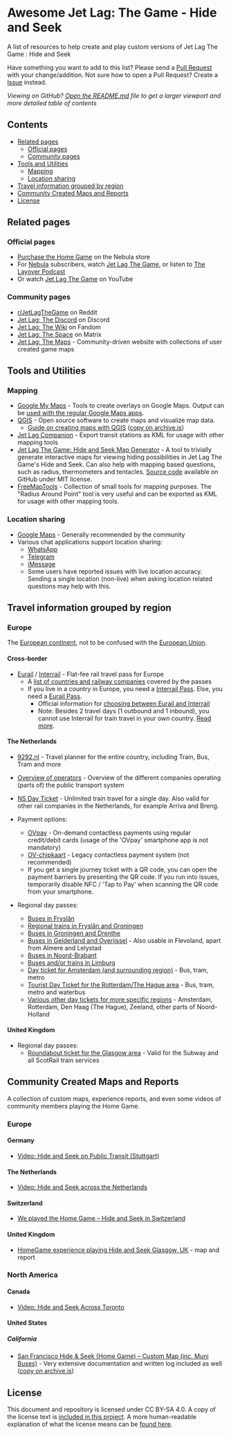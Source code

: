 # Awesome Jet Lag: The Game - Hide and Seek

A list of resources to help create and play custom versions of Jet Lag The Game : Hide and Seek

Have something you want to add to this list? Please send a [Pull Request](https://github.com/jltg-community/awesome-jetlag-hide-and-seek/pulls) with your change/addition. Not sure how to open a Pull Request? Create a [Issue](https://github.com/jltg-community/awesome-jetlag-hide-and-seek/issues) instead.


_Viewing on GitHub? [Open the README.md](https://github.com/jltg-community/awesome-jetlag-hide-and-seek/blob/main/README.md) file to get a larger viewport and more detailed table of contents_


## Contents

 - [Related pages](#related-pages)
    - [Official pages](#official-pages)
    - [Community pages](#community-pages)
 - [Tools and Utilities](#tools-and-utilities)
    - [Mapping](#mapping)
    - [Location sharing](#location-sharing)
 - [Travel information grouped by region](#travel-information-grouped-by-region)
 - [Community Created Maps and Reports](#community-created-maps-and-reports)
 - [License](#license)


## Related pages

### Official pages

 - [Purchase the Home Game](https://store.nebula.tv/products/hideandseek) on the Nebula store
 - For [Nebula](https://nebula.tv) subscribers, watch [Jet Lag The Game](https://nebula.tv/jetlag), or listen to [The Layover Podcast](https://nebula.tv/layover)
 - Or watch [Jet Lag The Game](https://www.youtube.com/@jetlagthegame) on YouTube


### Community pages

 - [r/JetLagTheGame](https://www.reddit.com/r/JetLagTheGame/) on Reddit
 - [Jet Lag: The Discord](https://discord.gg/jetlag) on Discord
 - [Jet Lag: The Wiki](https://jetlag.fandom.com/wiki/Jet_Lag:_The_Wiki) on Fandom
 - [Jet Lag: The Space](https://matrix.to/#/#jetlagthegame:matrix.org) on Matrix
 - [Jet Lag: The Maps](https://maps.jetlag.games/) - Community-driven website with collections of user created game maps


## Tools and Utilities

### Mapping

 - [Google My Maps](https://mymaps.google.com/) - Tools to create overlays on Google Maps. Output can be [used with the regular Google Maps apps](https://support.google.com/maps/answer/3045850?hl=en&co=GENIE.Platform%3DAndroid&oco=0).
 - [QGIS](https://qgis.org/) - Open source software to create maps and visualize map data.
     - [Guide on creating maps with QGIS](https://julweb.dev/blog/create-your-own-jetlag-map-with-qgis) ([copy on archive.is](https://archive.is/B479b))
 - [Jet Lag Companion](https://jetlag.vergenz.info/) - Export transit stations as KML for usage with other mapping tools
 - [Jet Lag The Game: Hide and Seek Map Generator](https://taibeled.github.io/JetLagHideAndSeek/) - A tool to trivially generate interactive maps for viewing hiding possibilities in Jet Lag The Game's Hide and Seek. Can also help with mapping based questions, such as radius, thermometers and tentacles. [Source code](https://github.com/taibeled/JetLagHideAndSeek) available on GitHub under MIT license.
 - [FreeMapTools](https://www.freemaptools.com) - Collection of small tools for mapping purposes. The "Radius Around Point" tool is very useful and can be exported as KML for usage with other mapping tools.


### Location sharing

 - [Google Maps](https://support.google.com/maps/answer/15437054?hl=en&co=GENIE.Platform%3DAndroid) - Generally recommended by the community
 - Various chat applications support location sharing: 
     - [WhatsApp](https://faq.whatsapp.com/480865177351335/?cms_platform=android)
     - [Telegram](https://telegram.org/blog/live-locations)
     - [iMessage](https://support.apple.com/guide/iphone/share-your-location-iph69b192bc2/ios)
     - Some users have reported issues with live location accuracy. Sending a single location (non-live) when asking location related questions may help with this.


## Travel information grouped by region

### Europe

The [European continent](https://en.wikipedia.org/wiki/Europe), not to be confused with the [European Union](https://en.wikipedia.org/wiki/European_Union).

#### Cross-border

- [Eurail](https://www.eurail.com/en) / [Interrail](https://www.interrail.eu/en) - Flat-fee rail travel pass for Europe
    - A [list of countries and railway companies](https://www.interrail.eu/en/plan-your-trip/tips-and-tricks/trains-europe/railway-companies) covered by the passes
    - If you live in a country in Europe, you need a [Interrail Pass](https://www.interrail.eu/en/interrail-passes). Else, you need a [Eurail Pass](https://www.eurail.com/en/eurail-passes).
       - Official information for [choosing between Eurail and Interrail](https://www.eurail.com/en/help/interested-in-eurailing/do-i-need-a-eurail-or-an-interrail-pass)
       - Note: Besides 2 travel days (1 outbound and 1 inbound), you cannot use Interrail for train travel in your own country. [Read more](https://www.interrail.eu/en/interrail-passes/what-is-interrail/travel-your-own-country).


#### The Netherlands

 - [9292.nl](https://9292.nl/en/) - Travel planner for the entire country, including Train, Bus, Tram and more
 - [Overview of operators](https://9292.nl/en/public-transport-operators/) - Overview of the different companies operating (parts of) the public transport system
 - [NS Day Ticket](https://www.ns.nl/en/tickets/day-ticket) - Unlimited train travel for a single day. Also valid for other rail companies in the Netherlands, for example Arriva and Breng.

 - Payment options:
    - [OVpay](https://www.ns.nl/en/travel-information/check-in-check-out/debit-card) - On-demand contactless payments using regular credit/debit cards (usage of the 'OVpay' smartphone app is not mandatory)
    - [OV-chipkaart](https://www.ov-chipkaart.nl/) - Legacy contactless payment system (not recommended)
    - If you get a single journey ticket with a QR code, you can open the payment barriers by presenting the QR code. If you run into issues, temporarily disable NFC / 'Tap to Pay' when scanning the QR code from your smartphone.

 - Regional day passes:
    - [Buses in Fryslân](https://fryslan.qbuzz.nl/dalendagkaarten)
    - [Regional trains in Fryslân and Groningen](https://www.arriva.nl/kaartjes-abonnementen/losse-kaartjes/dagkaartje-kopen/?regio=Frysl%C3%A2n)
    - [Buses in Groningen and Drenthe](https://gd.qbuzz.nl/abonnementen-kaartjes/product-details/UFJPRFVDVF9UWVBFOjExMQ/dal-dagkaart)
    - [Buses in Gelderland and Overijssel](https://www.arriva.nl/kaartjes-abonnementen/losse-kaartjes/dagkaartje-kopen/?regio=Gelderland) - Also usable in Flevoland, apart from Almere and Lelystad
    - [Buses in Noord-Brabant](https://www.arriva.nl/kaartjes-abonnementen/losse-kaartjes/dagkaartje-kopen/?regio=Noord-Brabant)
    - [Buses and/or trains in Limburg](https://www.arriva.nl/kaartjes-abonnementen/losse-kaartjes/dagkaartje-kopen/?regio=Limburg)
    - [Day ticket for Amsterdam (and surrounding region)](https://www.gvb.nl/en/travel-products/hour-and-day-tickets/gvb-day-ticket) - Bus, tram, metro
    - [Tourist Day Ticket for the Rotterdam/The Hague area](https://touristdaytickets.com/ticket/tourist-day-ticket/) - Bus, tram, metro and waterbus
    - [Various other day tickets for more specific regions](https://www.connexxion.nl/nl/shop?types=%5B%22Dagkaart%22%5D&concessions=&ageGroups=%5B%22Volwassenen+en+jongeren+12%2B%22%5D) - Amsterdam, Rotterdam, Den Haag (The Hague), Zeeland, other parts of Noord-Holland


#### United Kingdom

 - Regional day passes:
    - [Roundabout ticket for the Glasgow area](https://www.spt.co.uk/tickets/day-tickets/roundabout/) - Valid for the Subway and all ScotRail train services


## Community Created Maps and Reports

A collection of custom maps, experience reports, and even some videos of community members playing the Home Game.


### Europe


#### Germany

 - [Video: Hide and Seek on Public Transit (Stuttgart)](https://www.youtube.com/watch?v=2ttV9OdFGgo)


#### The Netherlands

 - [Video: Hide and Seek across the Netherlands](https://www.youtube.com/watch?v=if1cmHfKTUU&list=PL7g7kSXGAG160wDX5U66TYK6lPzhClm4d&index=1)


#### Switzerland

 - [We played the Home Game – Hide and Seek in Switzerland](https://www.reddit.com/r/JetLagTheGame/comments/1l8n76i/we_played_the_home_game_hide_and_seek_in/)


#### United Kingdom

 - [HomeGame experience playing Hide and Seek Glasgow, UK](https://www.reddit.com/r/JetLagTheGame/comments/1m5vafe/homegame_experience_playing_hide_and_seek_glasgow/) - map and report


### North America

#### Canada

 - [Video: Hide and Seek Across Toronto](https://www.youtube.com/watch?v=zcjx_iC73xY)


#### United States

##### California

 - [San Francisco Hide & Seek (Home Game) – Custom Map (inc. Muni Buses)](https://www.reddit.com/r/JetLagTheGame/comments/1jn1iem/san_francisco_hide_seek_home_game_custom_map_inc/) - Very extensive documentation and written log included as well ([copy on archive.is](https://archive.is/FgizB))


## License

This document and repository is licensed under CC BY-SA 4.0. A copy of the license text is [included in this project](./LICENSE). A more human-readable explanation of what the license means can be [found here](https://creativecommons.org/licenses/by-sa/4.0/).
